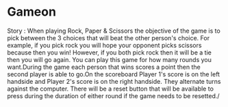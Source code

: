 # Gameon

Story : When playing Rock, Paper & Scissors the objective of the game is to pick between the 3 choices that will beat the other person's choice. For example, if you pick rock you will hope your opponent picks scissors because then you win! However, if you both pick rock then it will be a tie then you will go again. You can play this game for how many rounds you want.During the game each person that wins scores a point then the second player is able to go.On the scoreboard Player 1's score is on the left handside and Player 2's score is on the right handside. They alternate turns against the computer. There will be a reset button that will be available to press during the duration of either round if the game needs to be resetted./
